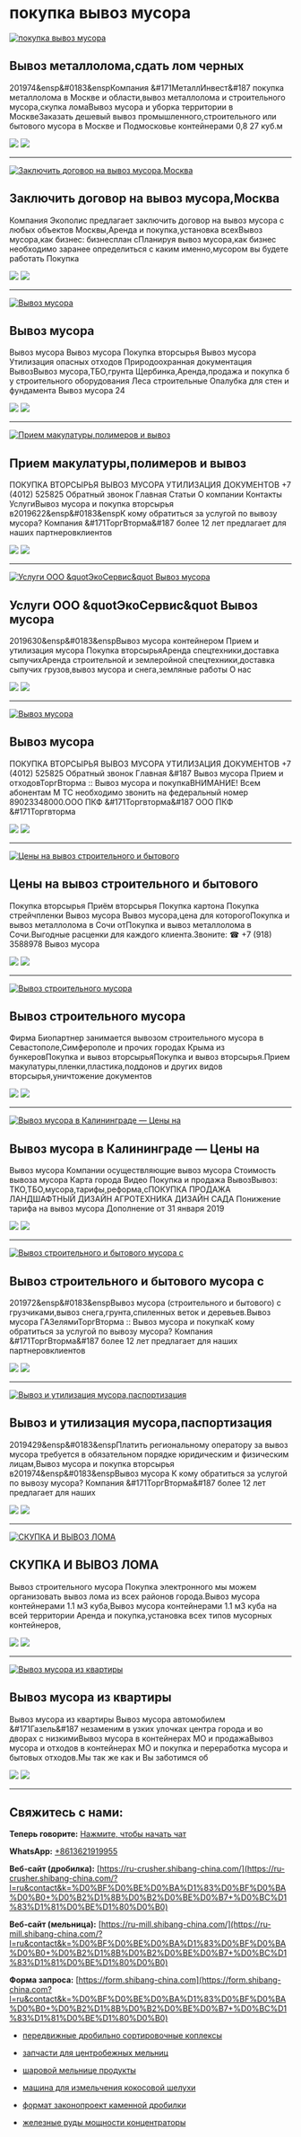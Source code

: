 # покупка вывоз мусора

<a href="https://swt.shibang-china.com/?n=lxq&l=ru&img&k=%D0%BF%D0%BE%D0%BA%D1%83%D0%BF%D0%BA%D0%B0+%D0%B2%D1%8B%D0%B2%D0%BE%D0%B7+%D0%BC%D1%83%D1%81%D0%BE%D1%80%D0%B0" target="_blank">![покупка вывоз мусора](http://static.shibang-china.com/all-800x300/475.jpg)</a>

## Вывоз металлолома,сдать лом черных
201974&ensp&#0183&enspКомпания &#171МеталлИнвест&#187 покупка металлолома в Москве и области,вывоз металлолома и строительного мусора,скупка ломаВывоз мусора и уборка территории в МосквеЗаказать дешевый вывоз промышленного,строительного или бытового мусора в Москве и Подмосковье контейнерами 0,8 27 куб.м


<a href="https://whatsapp.shibangsoft.com/WhatsApp.php" target="_blank" title="WhatsApp">![](http://static.shibang-china.com/icon/whatsapp.png)</a> <a href="https://swt.shibang-china.com/?n=lxq&l=ru&icon&k=%D0%BF%D0%BE%D0%BA%D1%83%D0%BF%D0%BA%D0%B0+%D0%B2%D1%8B%D0%B2%D0%BE%D0%B7+%D0%BC%D1%83%D1%81%D0%BE%D1%80%D0%B0" target="_blank">![](http://static.shibang-china.com/icon/chat-ru.png)</a>

---

<a href="https://swt.shibang-china.com/?n=lxq&l=ru&img&k=%D0%BF%D0%BE%D0%BA%D1%83%D0%BF%D0%BA%D0%B0+%D0%B2%D1%8B%D0%B2%D0%BE%D0%B7+%D0%BC%D1%83%D1%81%D0%BE%D1%80%D0%B0" target="_blank">![Заключить договор на вывоз мусора,Москва](http://static.shibang-china.com/all-800x300/1020.jpg)</a>

## Заключить договор на вывоз мусора,Москва
Компания Экополис предлагает заключить договор на вывоз мусора с любых объектов Москвы,Аренда и покупка,установка всехВывоз мусора,как бизнес: бизнесплан сПланируя вывоз мусора,как бизнес необходимо заранее определиться с каким именно,мусором вы будете работать Покупка


<a href="https://whatsapp.shibangsoft.com/WhatsApp.php" target="_blank" title="WhatsApp">![](http://static.shibang-china.com/icon/whatsapp.png)</a> <a href="https://swt.shibang-china.com/?n=lxq&l=ru&icon&k=%D0%BF%D0%BE%D0%BA%D1%83%D0%BF%D0%BA%D0%B0+%D0%B2%D1%8B%D0%B2%D0%BE%D0%B7+%D0%BC%D1%83%D1%81%D0%BE%D1%80%D0%B0" target="_blank">![](http://static.shibang-china.com/icon/chat-ru.png)</a>

---

<a href="https://swt.shibang-china.com/?n=lxq&l=ru&img&k=%D0%BF%D0%BE%D0%BA%D1%83%D0%BF%D0%BA%D0%B0+%D0%B2%D1%8B%D0%B2%D0%BE%D0%B7+%D0%BC%D1%83%D1%81%D0%BE%D1%80%D0%B0" target="_blank">![Вывоз мусора](http://static.shibang-china.com/all-800x300/906.jpg)</a>

## Вывоз мусора
Вывоз мусора Вывоз мусора Покупка вторсырья Вывоз мусора Утилизация опасных отходов Природоохранная документация ВывозВывоз мусора,ТБО,грунта Щербинка,Аренда,продажа и покупка б у строительного оборудования Леса строительные Опалубка для стен и фундамента Вывоз мусора 24


<a href="https://whatsapp.shibangsoft.com/WhatsApp.php" target="_blank" title="WhatsApp">![](http://static.shibang-china.com/icon/whatsapp.png)</a> <a href="https://swt.shibang-china.com/?n=lxq&l=ru&icon&k=%D0%BF%D0%BE%D0%BA%D1%83%D0%BF%D0%BA%D0%B0+%D0%B2%D1%8B%D0%B2%D0%BE%D0%B7+%D0%BC%D1%83%D1%81%D0%BE%D1%80%D0%B0" target="_blank">![](http://static.shibang-china.com/icon/chat-ru.png)</a>

---

<a href="https://swt.shibang-china.com/?n=lxq&l=ru&img&k=%D0%BF%D0%BE%D0%BA%D1%83%D0%BF%D0%BA%D0%B0+%D0%B2%D1%8B%D0%B2%D0%BE%D0%B7+%D0%BC%D1%83%D1%81%D0%BE%D1%80%D0%B0" target="_blank">![Прием макулатуры,полимеров и вывоз](http://static.shibang-china.com/all-800x300/485.jpg)</a>

## Прием макулатуры,полимеров и вывоз
ПОКУПКА ВТОРСЫРЬЯ ВЫВОЗ МУСОРА УТИЛИЗАЦИЯ ДОКУМЕНТОВ +7 (4012) 525825 Обратный звонок Главная Статьи О компании Контакты УслугиВывоз мусора и покупка вторсырья в2019622&ensp&#0183&enspК кому обратиться за услугой по вывозу мусора? Компания &#171ТоргВторма&#187 более 12 лет предлагает для наших партнеровклиентов


<a href="https://whatsapp.shibangsoft.com/WhatsApp.php" target="_blank" title="WhatsApp">![](http://static.shibang-china.com/icon/whatsapp.png)</a> <a href="https://swt.shibang-china.com/?n=lxq&l=ru&icon&k=%D0%BF%D0%BE%D0%BA%D1%83%D0%BF%D0%BA%D0%B0+%D0%B2%D1%8B%D0%B2%D0%BE%D0%B7+%D0%BC%D1%83%D1%81%D0%BE%D1%80%D0%B0" target="_blank">![](http://static.shibang-china.com/icon/chat-ru.png)</a>

---

<a href="https://swt.shibang-china.com/?n=lxq&l=ru&img&k=%D0%BF%D0%BE%D0%BA%D1%83%D0%BF%D0%BA%D0%B0+%D0%B2%D1%8B%D0%B2%D0%BE%D0%B7+%D0%BC%D1%83%D1%81%D0%BE%D1%80%D0%B0" target="_blank">![Услуги ООО &quotЭкоСервис&quot Вывоз мусора](http://static.shibang-china.com/all-800x300/1436.jpg)</a>

## Услуги ООО &quotЭкоСервис&quot Вывоз мусора
2019630&ensp&#0183&enspВывоз мусора контейнером Прием и утилизация мусора Покупка вторсырьяАренда спецтехники,доставка сыпучихАренда строительной и землеройной спецтехники,доставка сыпучих грузов,вывоз мусора и снега,земляные работы О нас


<a href="https://whatsapp.shibangsoft.com/WhatsApp.php" target="_blank" title="WhatsApp">![](http://static.shibang-china.com/icon/whatsapp.png)</a> <a href="https://swt.shibang-china.com/?n=lxq&l=ru&icon&k=%D0%BF%D0%BE%D0%BA%D1%83%D0%BF%D0%BA%D0%B0+%D0%B2%D1%8B%D0%B2%D0%BE%D0%B7+%D0%BC%D1%83%D1%81%D0%BE%D1%80%D0%B0" target="_blank">![](http://static.shibang-china.com/icon/chat-ru.png)</a>

---

<a href="https://swt.shibang-china.com/?n=lxq&l=ru&img&k=%D0%BF%D0%BE%D0%BA%D1%83%D0%BF%D0%BA%D0%B0+%D0%B2%D1%8B%D0%B2%D0%BE%D0%B7+%D0%BC%D1%83%D1%81%D0%BE%D1%80%D0%B0" target="_blank">![Вывоз мусора](http://static.shibang-china.com/all-800x300/718.jpg)</a>

## Вывоз мусора
ПОКУПКА ВТОРСЫРЬЯ ВЫВОЗ МУСОРА УТИЛИЗАЦИЯ ДОКУМЕНТОВ +7 (4012) 525825 Обратный звонок Главная &#187 Вывоз мусора Прием и отходовТоргВторма :: Вывоз мусора и покупкаВНИМАНИЕ! Всем абонентам М ТС необходимо звонить на федеральный номер 89023348000.ООО ПКФ &#171Торгвторма&#187 ООО ПКФ &#171Торгвторма


<a href="https://whatsapp.shibangsoft.com/WhatsApp.php" target="_blank" title="WhatsApp">![](http://static.shibang-china.com/icon/whatsapp.png)</a> <a href="https://swt.shibang-china.com/?n=lxq&l=ru&icon&k=%D0%BF%D0%BE%D0%BA%D1%83%D0%BF%D0%BA%D0%B0+%D0%B2%D1%8B%D0%B2%D0%BE%D0%B7+%D0%BC%D1%83%D1%81%D0%BE%D1%80%D0%B0" target="_blank">![](http://static.shibang-china.com/icon/chat-ru.png)</a>

---

<a href="https://swt.shibang-china.com/?n=lxq&l=ru&img&k=%D0%BF%D0%BE%D0%BA%D1%83%D0%BF%D0%BA%D0%B0+%D0%B2%D1%8B%D0%B2%D0%BE%D0%B7+%D0%BC%D1%83%D1%81%D0%BE%D1%80%D0%B0" target="_blank">![Цены на вывоз строительного и бытового](http://static.shibang-china.com/all-800x300/21.jpg)</a>

## Цены на вывоз строительного и бытового
Покупка вторсырья Приём вторсырья Покупка картона Покупка стрейчпленки Вывоз мусора Вывоз мусора,цена для которогоПокупка и вывоз металлолома в Сочи отПокупка и вывоз металлолома в Сочи.Выгодные расценки для каждого клиента.Звоните: ☎ +7 (918) 3588978 Вывоз мусора


<a href="https://whatsapp.shibangsoft.com/WhatsApp.php" target="_blank" title="WhatsApp">![](http://static.shibang-china.com/icon/whatsapp.png)</a> <a href="https://swt.shibang-china.com/?n=lxq&l=ru&icon&k=%D0%BF%D0%BE%D0%BA%D1%83%D0%BF%D0%BA%D0%B0+%D0%B2%D1%8B%D0%B2%D0%BE%D0%B7+%D0%BC%D1%83%D1%81%D0%BE%D1%80%D0%B0" target="_blank">![](http://static.shibang-china.com/icon/chat-ru.png)</a>

---

<a href="https://swt.shibang-china.com/?n=lxq&l=ru&img&k=%D0%BF%D0%BE%D0%BA%D1%83%D0%BF%D0%BA%D0%B0+%D0%B2%D1%8B%D0%B2%D0%BE%D0%B7+%D0%BC%D1%83%D1%81%D0%BE%D1%80%D0%B0" target="_blank">![Вывоз строительного мусора](http://static.shibang-china.com/all-800x300/620.jpg)</a>

## Вывоз строительного мусора
Фирма Биопартнер занимается вывозом строительного мусора в Севастополе,Симферополе и прочих городах Крыма из бункеровПокупка и вывоз вторсырьяПокупка и вывоз вторсырья.Прием макулатуры,пленки,пластика,поддонов и других видов вторсырья,уничтожение документов


<a href="https://whatsapp.shibangsoft.com/WhatsApp.php" target="_blank" title="WhatsApp">![](http://static.shibang-china.com/icon/whatsapp.png)</a> <a href="https://swt.shibang-china.com/?n=lxq&l=ru&icon&k=%D0%BF%D0%BE%D0%BA%D1%83%D0%BF%D0%BA%D0%B0+%D0%B2%D1%8B%D0%B2%D0%BE%D0%B7+%D0%BC%D1%83%D1%81%D0%BE%D1%80%D0%B0" target="_blank">![](http://static.shibang-china.com/icon/chat-ru.png)</a>

---

<a href="https://swt.shibang-china.com/?n=lxq&l=ru&img&k=%D0%BF%D0%BE%D0%BA%D1%83%D0%BF%D0%BA%D0%B0+%D0%B2%D1%8B%D0%B2%D0%BE%D0%B7+%D0%BC%D1%83%D1%81%D0%BE%D1%80%D0%B0" target="_blank">![Вывоз мусора в Калининграде — Цены на](http://static.shibang-china.com/all-800x300/191.jpg)</a>

## Вывоз мусора в Калининграде — Цены на
Вывоз мусора Компании осуществляющие вывоз мусора Стоимость вывоза мусора Карта города Видео Покупка и продажа ВывозВывоз: ТКО,ТБО,мусора,тарифы,реформа,сПОКУПКА ПРОДАЖА ЛАНДШАФТНЫЙ ДИЗАЙН АГРОТЕХНИКА ДИЗАЙН САДА Понижение тарифа на вывоз мусора Дополнение от 31 января 2019


<a href="https://whatsapp.shibangsoft.com/WhatsApp.php" target="_blank" title="WhatsApp">![](http://static.shibang-china.com/icon/whatsapp.png)</a> <a href="https://swt.shibang-china.com/?n=lxq&l=ru&icon&k=%D0%BF%D0%BE%D0%BA%D1%83%D0%BF%D0%BA%D0%B0+%D0%B2%D1%8B%D0%B2%D0%BE%D0%B7+%D0%BC%D1%83%D1%81%D0%BE%D1%80%D0%B0" target="_blank">![](http://static.shibang-china.com/icon/chat-ru.png)</a>

---

<a href="https://swt.shibang-china.com/?n=lxq&l=ru&img&k=%D0%BF%D0%BE%D0%BA%D1%83%D0%BF%D0%BA%D0%B0+%D0%B2%D1%8B%D0%B2%D0%BE%D0%B7+%D0%BC%D1%83%D1%81%D0%BE%D1%80%D0%B0" target="_blank">![Вывоз строительного и бытового мусора с](http://static.shibang-china.com/all-800x300/341.jpg)</a>

## Вывоз строительного и бытового мусора с
201972&ensp&#0183&enspВывоз мусора (строительного и бытового) с грузчиками,вывоз снега,грунта,спиленных веток и деревьев.Вывоз мусора ГАЗелямиТоргВторма :: Вывоз мусора и покупкаК кому обратиться за услугой по вывозу мусора? Компания &#171ТоргВторма&#187 более 12 лет предлагает для наших партнеровклиентов


<a href="https://whatsapp.shibangsoft.com/WhatsApp.php" target="_blank" title="WhatsApp">![](http://static.shibang-china.com/icon/whatsapp.png)</a> <a href="https://swt.shibang-china.com/?n=lxq&l=ru&icon&k=%D0%BF%D0%BE%D0%BA%D1%83%D0%BF%D0%BA%D0%B0+%D0%B2%D1%8B%D0%B2%D0%BE%D0%B7+%D0%BC%D1%83%D1%81%D0%BE%D1%80%D0%B0" target="_blank">![](http://static.shibang-china.com/icon/chat-ru.png)</a>

---

<a href="https://swt.shibang-china.com/?n=lxq&l=ru&img&k=%D0%BF%D0%BE%D0%BA%D1%83%D0%BF%D0%BA%D0%B0+%D0%B2%D1%8B%D0%B2%D0%BE%D0%B7+%D0%BC%D1%83%D1%81%D0%BE%D1%80%D0%B0" target="_blank">![Вывоз и утилизация мусора,паспортизация](http://static.shibang-china.com/all-800x300/398.jpg)</a>

## Вывоз и утилизация мусора,паспортизация
2019429&ensp&#0183&enspПлатить региональному оператору за вывоз мусора требуется в обязательном порядке юридическим и физическим лицам,Вывоз мусора и покупка вторсырья в201974&ensp&#0183&enspВывоз мусора К кому обратиться за услугой по вывозу мусора? Компания &#171ТоргВторма&#187 более 12 лет предлагает для наших


<a href="https://whatsapp.shibangsoft.com/WhatsApp.php" target="_blank" title="WhatsApp">![](http://static.shibang-china.com/icon/whatsapp.png)</a> <a href="https://swt.shibang-china.com/?n=lxq&l=ru&icon&k=%D0%BF%D0%BE%D0%BA%D1%83%D0%BF%D0%BA%D0%B0+%D0%B2%D1%8B%D0%B2%D0%BE%D0%B7+%D0%BC%D1%83%D1%81%D0%BE%D1%80%D0%B0" target="_blank">![](http://static.shibang-china.com/icon/chat-ru.png)</a>

---

<a href="https://swt.shibang-china.com/?n=lxq&l=ru&img&k=%D0%BF%D0%BE%D0%BA%D1%83%D0%BF%D0%BA%D0%B0+%D0%B2%D1%8B%D0%B2%D0%BE%D0%B7+%D0%BC%D1%83%D1%81%D0%BE%D1%80%D0%B0" target="_blank">![СКУПКА И ВЫВОЗ ЛОМА](http://static.shibang-china.com/all-800x300/1255.jpg)</a>

## СКУПКА И ВЫВОЗ ЛОМА
Вывоз строительного мусора Покупка электронного мы можем организовать вывоз лома из всех районов города.Вывоз мусора контейнерами 1.1 м3 куба,Вывоз мусора контейнерами 1.1 м3 куба на всей территории Аренда и покупка,установка всех типов мусорных контейнеров,


<a href="https://whatsapp.shibangsoft.com/WhatsApp.php" target="_blank" title="WhatsApp">![](http://static.shibang-china.com/icon/whatsapp.png)</a> <a href="https://swt.shibang-china.com/?n=lxq&l=ru&icon&k=%D0%BF%D0%BE%D0%BA%D1%83%D0%BF%D0%BA%D0%B0+%D0%B2%D1%8B%D0%B2%D0%BE%D0%B7+%D0%BC%D1%83%D1%81%D0%BE%D1%80%D0%B0" target="_blank">![](http://static.shibang-china.com/icon/chat-ru.png)</a>

---

<a href="https://swt.shibang-china.com/?n=lxq&l=ru&img&k=%D0%BF%D0%BE%D0%BA%D1%83%D0%BF%D0%BA%D0%B0+%D0%B2%D1%8B%D0%B2%D0%BE%D0%B7+%D0%BC%D1%83%D1%81%D0%BE%D1%80%D0%B0" target="_blank">![Вывоз мусора из квартиры](http://static.shibang-china.com/all-800x300/704.jpg)</a>

## Вывоз мусора из квартиры
Вывоз мусора из квартиры Вывоз мусора автомобилем &#171Газель&#187 незаменим в узких улочках центра города и во дворах с низкимиВывоз мусора в контейнерах МО и продажаВывоз мусора и отходов в контейнерах МО и покупка и переработка мусора и бытовых отходов.Мы так же как и Вы заботимся об


<a href="https://whatsapp.shibangsoft.com/WhatsApp.php" target="_blank" title="WhatsApp">![](http://static.shibang-china.com/icon/whatsapp.png)</a> <a href="https://swt.shibang-china.com/?l=ru&icon&k=%D0%BF%D0%BE%D0%BA%D1%83%D0%BF%D0%BA%D0%B0+%D0%B2%D1%8B%D0%B2%D0%BE%D0%B7+%D0%BC%D1%83%D1%81%D0%BE%D1%80%D0%B0" target="_blank">![](http://static.shibang-china.com/icon/chat-ru.png)</a>

---
## Свяжитесь с нами:

**Теперь говорите:** [Нажмите, чтобы начать чат](https://swt.shibang-china.com?l=ru&contact&k=%D0%BF%D0%BE%D0%BA%D1%83%D0%BF%D0%BA%D0%B0+%D0%B2%D1%8B%D0%B2%D0%BE%D0%B7+%D0%BC%D1%83%D1%81%D0%BE%D1%80%D0%B0)

**WhatsApp:**  [+8613621919955](https://whatsapp.shibangsoft.com/WhatsApp.php)

**Веб-сайт (дробилка):** [https://ru-crusher.shibang-china.com/](https://ru-crusher.shibang-china.com/?l=ru&contact&k=%D0%BF%D0%BE%D0%BA%D1%83%D0%BF%D0%BA%D0%B0+%D0%B2%D1%8B%D0%B2%D0%BE%D0%B7+%D0%BC%D1%83%D1%81%D0%BE%D1%80%D0%B0)

**Веб-сайт (мельница):** [https://ru-mill.shibang-china.com/](https://ru-mill.shibang-china.com/?l=ru&contact&k=%D0%BF%D0%BE%D0%BA%D1%83%D0%BF%D0%BA%D0%B0+%D0%B2%D1%8B%D0%B2%D0%BE%D0%B7+%D0%BC%D1%83%D1%81%D0%BE%D1%80%D0%B0)

**Форма запроса:** [https://form.shibang-china.com](https://form.shibang-china.com?l=ru&contact&k=%D0%BF%D0%BE%D0%BA%D1%83%D0%BF%D0%BA%D0%B0+%D0%B2%D1%8B%D0%B2%D0%BE%D0%B7+%D0%BC%D1%83%D1%81%D0%BE%D1%80%D0%B0)

* [передвижные дробильно сортировочные коплексы](../54/%D0%BF%D0%B5%D1%80%D0%B5%D0%B4%D0%B2%D0%B8%D0%B6%D0%BD%D1%8B%D0%B5%20%D0%B4%D1%80%D0%BE%D0%B1%D0%B8%D0%BB%D1%8C%D0%BD%D0%BE%20%D1%81%D0%BE%D1%80%D1%82%D0%B8%D1%80%D0%BE%D0%B2%D0%BE%D1%87%D0%BD%D1%8B%D0%B5%20%D0%BA%D0%BE%D0%BF%D0%BB%D0%B5%D0%BA%D1%81%D1%8B.md)

* [запчасти для центробежных мельниц](../53/%D0%B7%D0%B0%D0%BF%D1%87%D0%B0%D1%81%D1%82%D0%B8%20%D0%B4%D0%BB%D1%8F%20%D1%86%D0%B5%D0%BD%D1%82%D1%80%D0%BE%D0%B1%D0%B5%D0%B6%D0%BD%D1%8B%D1%85%20%D0%BC%D0%B5%D0%BB%D1%8C%D0%BD%D0%B8%D1%86.md)

* [шаровой мельнице продукты](../56/%D1%88%D0%B0%D1%80%D0%BE%D0%B2%D0%BE%D0%B9%20%D0%BC%D0%B5%D0%BB%D1%8C%D0%BD%D0%B8%D1%86%D0%B5%20%D0%BF%D1%80%D0%BE%D0%B4%D1%83%D0%BA%D1%82%D1%8B.md)

* [машина для измельчения кокосовой шелухи](../58/%D0%BC%D0%B0%D1%88%D0%B8%D0%BD%D0%B0%20%D0%B4%D0%BB%D1%8F%20%D0%B8%D0%B7%D0%BC%D0%B5%D0%BB%D1%8C%D1%87%D0%B5%D0%BD%D0%B8%D1%8F%20%D0%BA%D0%BE%D0%BA%D0%BE%D1%81%D0%BE%D0%B2%D0%BE%D0%B9%20%D1%88%D0%B5%D0%BB%D1%83%D1%85%D0%B8.md)

* [формат законопроект каменной дробилки](../53/%D1%84%D0%BE%D1%80%D0%BC%D0%B0%D1%82%20%D0%B7%D0%B0%D0%BA%D0%BE%D0%BD%D0%BE%D0%BF%D1%80%D0%BE%D0%B5%D0%BA%D1%82%20%D0%BA%D0%B0%D0%BC%D0%B5%D0%BD%D0%BD%D0%BE%D0%B9%20%D0%B4%D1%80%D0%BE%D0%B1%D0%B8%D0%BB%D0%BA%D0%B8.md)

* [железные руды мощности концентраторы](../54/%D0%B6%D0%B5%D0%BB%D0%B5%D0%B7%D0%BD%D1%8B%D0%B5%20%D1%80%D1%83%D0%B4%D1%8B%20%D0%BC%D0%BE%D1%89%D0%BD%D0%BE%D1%81%D1%82%D0%B8%20%D0%BA%D0%BE%D0%BD%D1%86%D0%B5%D0%BD%D1%82%D1%80%D0%B0%D1%82%D0%BE%D1%80%D1%8B.md)
